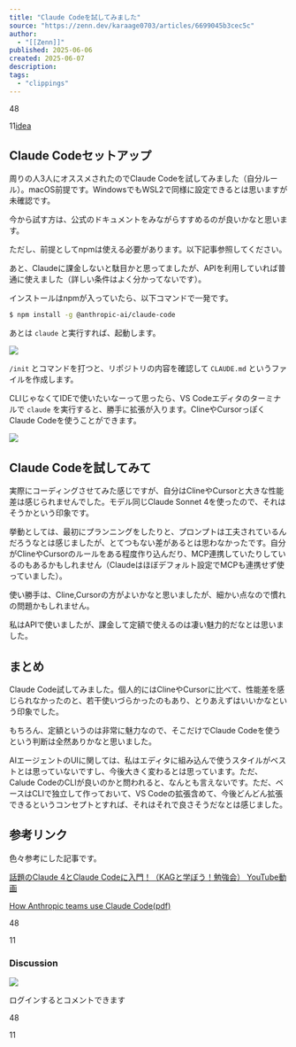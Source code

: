 ```yaml
---
title: "Claude Codeを試してみました"
source: "https://zenn.dev/karaage0703/articles/6699045b3cec5c"
author:
  - "[[Zenn]]"
published: 2025-06-06
created: 2025-06-07
description:
tags:
  - "clippings"
---
```

48

11[idea](https://zenn.dev/tech-or-idea)

## Claude Codeセットアップ

周りの人3人にオススメされたのでClaude Codeを試してみました（自分ルール）。macOS前提です。WindowsでもWSL2で同様に設定できるとは思いますが未確認です。

今から試す方は、公式のドキュメントをみながらすすめるのが良いかなと思います。

ただし、前提としてnpmは使える必要があります。以下記事参照してください。

あと、Claudeに課金しないと駄目かと思ってましたが、APIを利用していれば普通に使えました（詳しい条件はよく分かってないです）。

インストールはnpmが入っていたら、以下コマンドで一発です。

```bash
$ npm install -g @anthropic-ai/claude-code
```

あとは `claude` と実行すれば、起動します。

![](https://storage.googleapis.com/zenn-user-upload/a55508bb51c5-20250606.png)

`/init` とコマンドを打つと、リポジトリの内容を確認して `CLAUDE.md` というファイルを作成します。

CLIじゃなくてIDEで使いたいなーって思ったら、VS Codeエディタのターミナルで `claude` を実行すると、勝手に拡張が入ります。ClineやCursorっぽくClaude Codeを使うことができます。

![](https://storage.googleapis.com/zenn-user-upload/106beb451229-20250606.png)

## Claude Codeを試してみて

実際にコーディングさせてみた感じですが、自分はClineやCursorと大きな性能差は感じられませんでした。モデル同じClaude Sonnet 4を使ったので、それはそうかという印象です。

挙動としては、最初にプランニングをしたりと、プロンプトは工夫されているんだろうなとは感じましたが、とてつもない差があるとは思わなかったです。自分がClineやCursorのルールをある程度作り込んだり、MCP連携していたりしているのもあるかもしれません（Claudeはほぼデフォルト設定でMCPも連携せず使っていました）。

使い勝手は、Cline,Cursorの方がよいかなと思いましたが、細かい点なので慣れの問題かもしれません。

私はAPIで使いましたが、課金して定額で使えるのは凄い魅力的だなとは思いました。

## まとめ

Claude Code試してみました。個人的にはClineやCursorに比べて、性能差を感じられなかったのと、若干使いづらかったのもあり、とりあえずはいいかなという印象でした。

もちろん、定額というのは非常に魅力なので、そこだけでClaude Codeを使うという判断は全然ありかなと思いました。

AIエージェントのUIに関しては、私はエディタに組み込んで使うスタイルがベストとは思っていないですし、今後大きく変わるとは思っています。ただ、Calude CodeのCLIが良いのかと問われると、なんとも言えないです。ただ、ベースはCLIで独立して作っておいて、VS Codeの拡張含めて、今後どんどん拡張できるというコンセプトとすれば、それはそれで良さそうだなとは感じました。

## 参考リンク

色々参考にした記事です。

[話題のClaude 4とClaude Codeに入門！（KAGと学ぼう！勉強会） YouTube動画](https://www.youtube.com/watch?v=8BPfZKIa51k)

[How Anthropic teams use Claude Code(pdf)](https://www-cdn.anthropic.com/58284b19e702b49db9302d5b6f135ad8871e7658.pdf)

48

11

### Discussion

![](https://static.zenn.studio/images/drawing/discussion.png)

ログインするとコメントできます

48

11